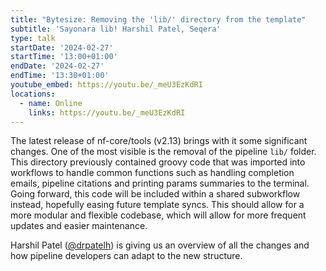 ```yaml
---
title: "Bytesize: Removing the 'lib/' directory from the template"
subtitle: 'Sayonara lib! Harshil Patel, Seqera'
type: talk
startDate: '2024-02-27'
startTime: '13:00+01:00'
endDate: '2024-02-27'
endTime: '13:30+01:00'
youtube_embed: https://youtu.be/_meU3EzKdRI
locations:
  - name: Online
    links: https://youtu.be/_meU3EzKdRI
---
```


The latest release of nf-core/tools (v2.13) brings with it some significant changes.
One of the most visible is the removal of the pipeline `lib/` folder.
This directory previously contained groovy code that was imported into workflows to handle common functions
such as handling completion emails, pipeline citations and printing params summaries to the terminal.
Going forward, this code will be included within a shared subworkflow instead, hopefully easing future template syncs.
This should allow for a more modular and flexible codebase, which will allow for more frequent updates and easier maintenance.

Harshil Patel ([@drpatelh](https://github.com/drpatelh)) is giving us an overview of all the changes and how pipeline developers can adapt to the new structure.
